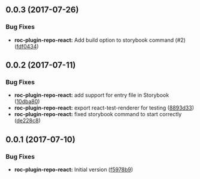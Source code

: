 <a name="0.0.3"></a>
## 0.0.3 (2017-07-26)


### Bug Fixes

* **roc-plugin-repo-react:** Add build option to storybook command (#2) ([fdf0434](https://github.com/rocjs/roc-plugin-repo/commit/fdf0434))



<a name="0.0.2"></a>
## 0.0.2 (2017-07-11)


### Bug Fixes

* **roc-plugin-repo-react:** add support for entry file in Storybook ([10dba80](https://github.com/rocjs/roc-plugin-repo/commit/10dba80))
* **roc-plugin-repo-react:** export react-test-renderer for testing ([8893d33](https://github.com/rocjs/roc-plugin-repo/commit/8893d33))
* **roc-plugin-repo-react:** fixed storybook command to start correctly ([de228c8](https://github.com/rocjs/roc-plugin-repo/commit/de228c8))



<a name="0.0.1"></a>
## 0.0.1 (2017-07-10)


### Bug Fixes

* **roc-plugin-repo-react:** Initial version ([f5978b9](https://github.com/rocjs/roc-plugin-repo/commit/f5978b9))



